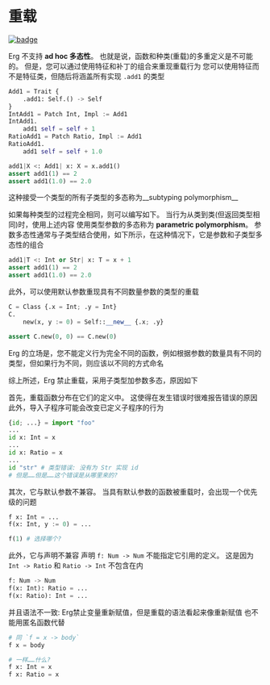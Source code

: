 # 重载

[![badge](https://img.shields.io/endpoint.svg?url=https%3A%2F%2Fgezf7g7pd5.execute-api.ap-northeast-1.amazonaws.com%2Fdefault%2Fsource_up_to_date%3Fowner%3Derg-lang%26repos%3Derg%26ref%3Dmain%26path%3Ddoc/EN/syntax/type/advanced/overloading.md%26commit_hash%3D51de3c9d5a9074241f55c043b9951b384836b258)](https://gezf7g7pd5.execute-api.ap-northeast-1.amazonaws.com/default/source_up_to_date?owner=erg-lang&repos=erg&ref=main&path=doc/EN/syntax/type/advanced/overloading.md&commit_hash=51de3c9d5a9074241f55c043b9951b384836b258)

Erg 不支持 __ad hoc 多态性__。 也就是说，函数和种类(重载)的多重定义是不可能的。 但是，您可以通过使用特征和补丁的组合来重现重载行为
您可以使用特征而不是特征类，但随后将涵盖所有实现 `.add1` 的类型

```python
Add1 = Trait {
    .add1: Self.() -> Self
}
IntAdd1 = Patch Int, Impl := Add1
IntAdd1.
    add1 self = self + 1
RatioAdd1 = Patch Ratio, Impl := Add1
RatioAdd1.
    add1 self = self + 1.0

add1|X <: Add1| x: X = x.add1()
assert add1(1) == 2
assert add1(1.0) == 2.0
```

这种接受一个类型的所有子类型的多态称为__subtyping polymorphism__

如果每种类型的过程完全相同，则可以编写如下。 当行为从类到类(但返回类型相同)时，使用上述内容
使用类型参数的多态称为 __parametric polymorphism__。 参数多态性通常与子类型结合使用，如下所示，在这种情况下，它是参数和子类型多态性的组合

```python
add1|T <: Int or Str| x: T = x + 1
assert add1(1) == 2
assert add1(1.0) == 2.0
```

此外，可以使用默认参数重现具有不同数量参数的类型的重载

```python
C = Class {.x = Int; .y = Int}
C.
    new(x, y := 0) = Self::__new__ {.x; .y}

assert C.new(0, 0) == C.new(0)
```

Erg 的立场是，您不能定义行为完全不同的函数，例如根据参数的数量具有不同的类型，但如果行为不同，则应该以不同的方式命名

综上所述，Erg 禁止重载，采用子类型加参数多态，原因如下

首先，重载函数分布在它们的定义中。 这使得在发生错误时很难报告错误的原因
此外，导入子程序可能会改变已定义子程序的行为

```python
{id; ...} = import "foo"
...
id x: Int = x
...
id x: Ratio = x
...
id "str" # 类型错误: 没有为 Str 实现 id
# 但是……但是……这个错误是从哪里来的?
```

其次，它与默认参数不兼容。 当具有默认参数的函数被重载时，会出现一个优先级的问题

```python
f x: Int = ...
f(x: Int, y := 0) = ...

f(1) # 选择哪个?
```

此外，它与声明不兼容
声明 `f: Num -> Num` 不能指定它引用的定义。 这是因为 `Int -> Ratio` 和 `Ratio -> Int` 不包含在内

```python
f: Num -> Num
f(x: Int): Ratio = ...
f(x: Ratio): Int = ...
```

并且语法不一致: Erg禁止变量重新赋值，但是重载的语法看起来像重新赋值
也不能用匿名函数代替

```python
# 同 `f = x -> body`
f x = body

# 一样……什么?
f x: Int = x
f x: Ratio = x
```
